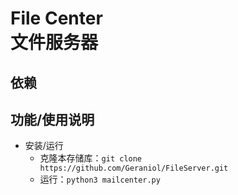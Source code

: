 # File Center <br /> 文件服务器  

## **依赖**


## **功能/使用说明**
- 安装/运行
  - 克隆本存储库：`git clone https://github.com/Geraniol/FileServer.git`  
  - 运行：`python3 mailcenter.py`  

